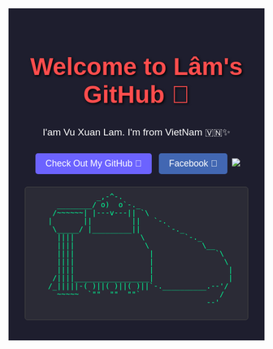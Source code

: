 <div style="font-family: Arial, sans-serif; text-align: center; background-color: #1e1e2e; color: white; padding: 20px;">
    <h1 style="color: #ff4d4d; font-size: 3rem; text-shadow: 2px 2px 5px black;">
        Welcome to Lâm's GitHub 👑
    </h1>
    <p style="font-size: 1.2rem; line-height: 1.6; margin-bottom: 20px;">
        I'am Vu Xuan Lam. I'm from VietNam 🇻🇳✨
    </p>
    <a href="https://github.com/iplam2004" 
       style="display: inline-block; padding: 10px 20px; font-size: 1.1rem; color: white; background: #6c63ff; 
              text-decoration: none; border-radius: 5px; margin: 5px; transition: background-color 0.3s;">
        Check Out My GitHub 🚀
    </a>
    <a href="https://www.facebook.com/iam.Iam143" 
       style="display: inline-block; padding: 10px 20px; font-size: 1.1rem; color: white; background: #4267B2; 
              text-decoration: none; border-radius: 5px; margin: 5px; transition: background-color 0.3s;">
        Facebook 📘
    </a>
    <img src="https://scontent.fhan15-1.fna.fbcdn.net/v/t39.30808-6/441020450_981289430128304_8791646841219850073_n.jpg?_nc_cat=108&ccb=1-7&_nc_sid=a5f93a&_nc_eui2=AeH5OTFk5tQrP-5U41Qjm3GM6t_7A2ew2Vbq3_sDZ7DZVjyjrSnTTEyecHqHE2FbbYn8CkPzMiKuvv3_ajLDancs&_nc_ohc=s-yGGLXq4JUQ7kNvgF2Z2dL&_nc_pt=1&_nc_zt=23&_nc_ht=scontent.fhan15-1.fna&_nc_gid=AGBG_xemmaiz9rHl_lqL5vA&oh=00_AYDzlefPcC2peLP-tkAqGamByoMqBBQHldPhOdFE2GeEAA&oe=6754FABA">
    <pre style="text-align: left; margin: 20px auto; padding: 10px; background-color: #2b2b36; color: #00ff99; 
                border: 1px solid #444; border-radius: 5px; font-size: 0.9rem; overflow-x: auto; width: 90%; max-width: 700px;">
               _,-^-.
      ________/ o)  o`-._
     /~~~~~~| |---v---|| `\
    |       ||         ||   `-.
     \_____/ |_________||      `-._
      ||||               \         `-._
      ||||                \            \__
      ||||                 |              `\
      ||||                 |                \
      ||||                 |                 |
     /||||_________________|                 |
    /_|||||-( )||( )||( )||`-.__________.--'/
      ~~~~~  `""  ""  ""`                  /
                                        --'
    </pre>
</div>
